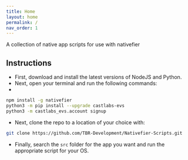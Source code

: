 ```yaml
---
title: Home
layout: home
permalink: /
nav_order: 1
---
```


A collection of native app scripts for use with nativefier

## Instructions 

 - First, download and install the latest versions of NodeJS and Python.
 - Next, open your terminal and run the following commands:
 - 
```sh
npm install -g nativefier
python3 -m pip install --upgrade castlabs-evs
python3 -m castlabs_evs.account signup
```
 - Next, clone the repo to a location of your choice with:
```sh
git clone https://github.com/TBR-Development/Nativefier-Scripts.git
```
  - Finally, search the `src` folder for the app you want and run the appropriate script for your OS.
